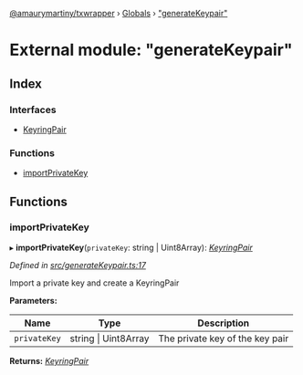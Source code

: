 [@amaurymartiny/txwrapper](../README.md) › [Globals](../globals.md) › ["generateKeypair"](_generatekeypair_.md)

# External module: "generateKeypair"

## Index

### Interfaces

* [KeyringPair](../interfaces/_generatekeypair_.keyringpair.md)

### Functions

* [importPrivateKey](_generatekeypair_.md#importprivatekey)

## Functions

###  importPrivateKey

▸ **importPrivateKey**(`privateKey`: string | Uint8Array): *[KeyringPair](../interfaces/_generatekeypair_.keyringpair.md)*

*Defined in [src/generateKeypair.ts:17](https://github.com/amaurymartiny/polkadotjs-wrapper/blob/446bc11/src/generateKeypair.ts#L17)*

Import a private key and create a KeyringPair

**Parameters:**

Name | Type | Description |
------ | ------ | ------ |
`privateKey` | string &#124; Uint8Array | The private key of the key pair  |

**Returns:** *[KeyringPair](../interfaces/_generatekeypair_.keyringpair.md)*
